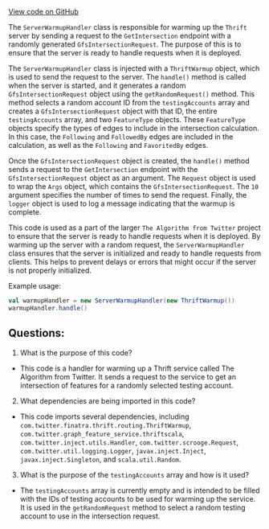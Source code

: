 [View code on GitHub](https://github.com/misbahsy/the-algorithm/graph-feature-service/src/main/scala/com/twitter/graph_feature_service/server/handlers/ServerWarmupHandler.scala)

The `ServerWarmupHandler` class is responsible for warming up the `Thrift` server by sending a request to the `GetIntersection` endpoint with a randomly generated `GfsIntersectionRequest`. The purpose of this is to ensure that the server is ready to handle requests when it is deployed. 

The `ServerWarmupHandler` class is injected with a `ThriftWarmup` object, which is used to send the request to the server. The `handle()` method is called when the server is started, and it generates a random `GfsIntersectionRequest` object using the `getRandomRequest()` method. This method selects a random account ID from the `testingAccounts` array and creates a `GfsIntersectionRequest` object with that ID, the entire `testingAccounts` array, and two `FeatureType` objects. These `FeatureType` objects specify the types of edges to include in the intersection calculation. In this case, the `Following` and `FollowedBy` edges are included in the calculation, as well as the `Following` and `FavoritedBy` edges. 

Once the `GfsIntersectionRequest` object is created, the `handle()` method sends a request to the `GetIntersection` endpoint with the `GfsIntersectionRequest` object as an argument. The `Request` object is used to wrap the `Args` object, which contains the `GfsIntersectionRequest`. The `10` argument specifies the number of times to send the request. Finally, the `logger` object is used to log a message indicating that the warmup is complete. 

This code is used as a part of the larger `The Algorithm from Twitter` project to ensure that the server is ready to handle requests when it is deployed. By warming up the server with a random request, the `ServerWarmupHandler` class ensures that the server is initialized and ready to handle requests from clients. This helps to prevent delays or errors that might occur if the server is not properly initialized. 

Example usage:

```scala
val warmupHandler = new ServerWarmupHandler(new ThriftWarmup())
warmupHandler.handle()
```
## Questions: 
 1. What is the purpose of this code?
- This code is a handler for warming up a Thrift service called The Algorithm from Twitter. It sends a request to the service to get an intersection of features for a randomly selected testing account.

2. What dependencies are being imported in this code?
- This code imports several dependencies, including `com.twitter.finatra.thrift.routing.ThriftWarmup`, `com.twitter.graph_feature_service.thriftscala`, `com.twitter.inject.utils.Handler`, `com.twitter.scrooge.Request`, `com.twitter.util.logging.Logger`, `javax.inject.Inject`, `javax.inject.Singleton`, and `scala.util.Random`.

3. What is the purpose of the `testingAccounts` array and how is it used?
- The `testingAccounts` array is currently empty and is intended to be filled with the IDs of testing accounts to be used for warming up the service. It is used in the `getRandomRequest` method to select a random testing account to use in the intersection request.